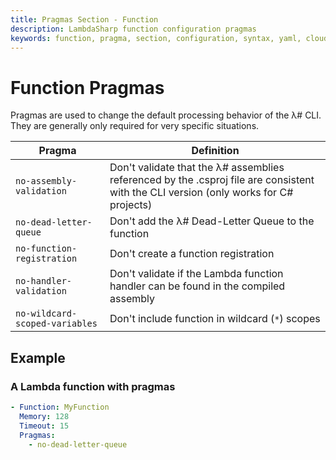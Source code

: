 ```yaml
---
title: Pragmas Section - Function
description: LambdaSharp function configuration pragmas
keywords: function, pragma, section, configuration, syntax, yaml, cloudformation
---
```

# Function Pragmas

Pragmas are used to change the default processing behavior of the λ# CLI. They are generally only required for very specific situations.

|Pragma                                 |Definition                           |
|---------------------------------------|-------------------------------------|
|`no-assembly-validation`               |Don't validate that the λ# assemblies referenced by the .csproj file are consistent with the CLI version (only works for C# projects)|
|`no-dead-letter-queue`                 |Don't add the λ# Dead-Letter Queue to the function|
|`no-function-registration`             |Don't create a function registration|
|`no-handler-validation`                |Don't validate if the Lambda function handler can be found in the compiled assembly|
|`no-wildcard-scoped-variables`         |Don't include function in wildcard (`*`) scopes|

## Example

### A Lambda function with pragmas

```yaml
- Function: MyFunction
  Memory: 128
  Timeout: 15
  Pragmas:
    - no-dead-letter-queue
```
